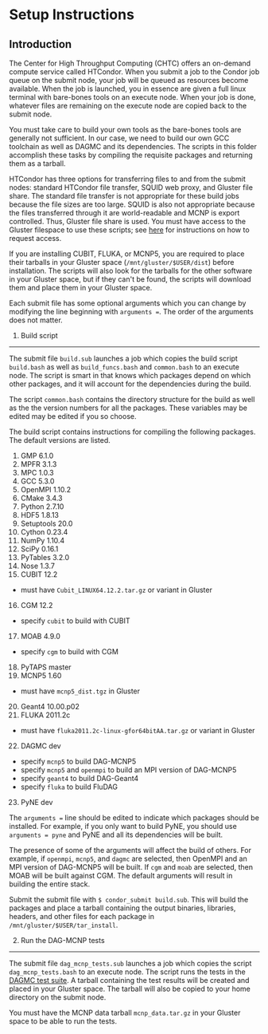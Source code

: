 Setup Instructions
========================================

Introduction
----------------------------------------
The Center for High Throughput Computing (CHTC) offers an on-demand compute service called HTCondor. When you submit a job to the Condor job queue on the submit node, your job will be queued as resources become available. When the job is launched, you in essence are given a full linux terminal with bare-bones tools on an execute node. When your job is done, whatever files are remaining on the execute node are copied back to the submit node.

You must take care to build your own tools as the bare-bones tools are generally not sufficient. In our case, we need to build our own GCC toolchain as well as DAGMC and its dependencies. The scripts in this folder accomplish these tasks by compiling the requisite packages and returning them as a tarball.

HTCondor has three options for transferring files to and from the submit nodes: standard HTCondor file transfer, SQUID web proxy, and Gluster file share. The standard file transfer is not appropriate for these build jobs because the file sizes are too large. SQUID is also not appropriate because the files transferred through it are world-readable and MCNP is export controlled. Thus, Gluster file share is used. You must have access to the Gluster filespace to use these scripts; see <a href="http://chtc.cs.wisc.edu/file-avail-gluster.shtml" target="_blank">here</a> for instructions on how to request access.

If you are installing CUBIT, FLUKA, or MCNP5, you are required to place their tarballs in your Gluster space (`/mnt/gluster/$USER/dist`) before installation. The scripts will also look for the tarballs for the other software in your Gluster space, but if they can't be found, the scripts will download them and place them in your Gluster space.

Each submit file has some optional arguments which you can change by modifying the line beginning with `arguments =`. The order of the arguments does not matter.

1. Build script
----------------------------------------
The submit file `build.sub` launches a job which copies the build script `build.bash` as well as `build_funcs.bash` and `common.bash` to an execute node. The script is smart in that knows which packages depend on which other packages, and it will account for the dependencies during the build.

The script `common.bash` contains the directory structure for the build as well as the the version numbers for all the packages.  These variables may be edited may be edited if you so choose.

The build script contains instructions for compiling the following packages. The default versions are listed.

1. GMP 6.1.0
2. MPFR 3.1.3
3. MPC 1.0.3
4. GCC 5.3.0
5. OpenMPI 1.10.2
6. CMake 3.4.3
7. Python 2.7.10
8. HDF5 1.8.13
9. Setuptools 20.0
10. Cython 0.23.4
11. NumPy 1.10.4
12. SciPy 0.16.1
13. PyTables 3.2.0
14. Nose 1.3.7
15. CUBIT 12.2
  * must have `Cubit_LINUX64.12.2.tar.gz` or variant in Gluster
16. CGM 12.2
  * specify `cubit` to build with CUBIT
17. MOAB 4.9.0
  * specify `cgm` to build with CGM
18. PyTAPS master
19. MCNP5 1.60
  * must have `mcnp5_dist.tgz` in Gluster
20. Geant4 10.00.p02
21. FLUKA 2011.2c
  * must have `fluka2011.2c-linux-gfor64bitAA.tar.gz` or variant in Gluster
22. DAGMC dev
  * specify `mcnp5` to build DAG-MCNP5
  * specify `mcnp5` and `openmpi` to build an MPI version of DAG-MCNP5
  * specify `geant4` to build DAG-Geant4
  * specify `fluka` to build FluDAG
23. PyNE dev

The `arguments =` line should be edited to indicate which packages should be installed. For example, if you only want to build PyNE, you should use `arguments = pyne` and PyNE and all its dependencies will be built.

The presence of some of the arguments will affect the build of others. For example, if `openmpi`, `mcnp5`, and `dagmc` are selected, then OpenMPI and an MPI version of DAG-MCNP5 will be built. If `cgm` and `moab` are selected, then MOAB will be built against CGM. The default arguments will result in building the entire stack.

Submit the submit file with `$ condor_submit build.sub`. This will build the packages and place a tarball containing the output binaries, libraries, headers, and other files for each package in `/mnt/gluster/$USER/tar_install`.

2. Run the DAG-MCNP tests
----------------------------------------
The submit file `dag_mcnp_tests.sub` launches a job which copies the script `dag_mcnp_tests.bash` to an execute node. The script runs the tests in the <a href="https://github.com/ljacobson64/DAGMC-tests" target="_blank">DAGMC test suite</a>. A tarball containing the test results will be created and placed in your Gluster space. The tarball will also be copied to your home directory on the submit node.

You must have the MCNP data tarball `mcnp_data.tar.gz` in your Gluster space to be able to run the tests.
